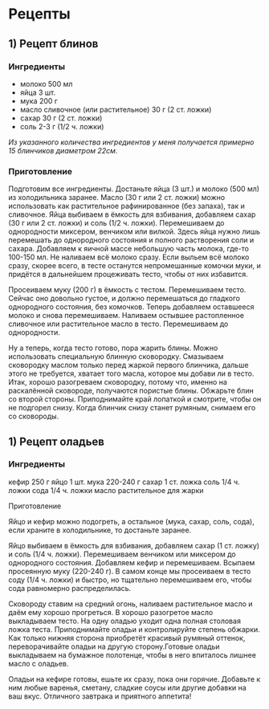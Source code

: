 # Рецепты

## 1) Рецепт блинов 

### **Ингредиенты**

+ молоко 500 мл
+ яйца 3 шт.
+ мука 200 г
+ масло сливочное (или растительное) 30 г (2 ст. ложки)
+ сахар 30 г (2 ст. ложки)
+ соль 2-3 г (1/2 ч. ложки)

*Из указанного количества ингредиентов у меня получается примерно 15 блинчиков диаметром 22см.*

### **Приготовление**

Подготовим все ингредиенты. Достаньте яйца (3 шт.) и молоко (500 мл) из холодильника заранее. Масло (30 г или 2 ст. ложки) можно использовать как растительное рафинированное (без запаха), так и сливочное. Яйца выбиваем в ёмкость для взбивания, добавляем сахар (30 г или 2 ст. ложки) и соль (1/2 ч. ложки). Перемешиваем до однородности миксером, венчиком или вилкой. Здесь яйца нужно лишь перемешать до однородного состояния и полного растворения соли и сахара. Добавляем к яичной массе небольшую часть молока, где-то 100-150 мл. Не наливаем всё молоко сразу. Если выльем всё молоко сразу, скорее всего, в тесте останутся непромешанные комочки муки, и придётся в дальнейшем процеживать тесто, чтобы от них избавится. 

Просеиваем муку (200 г) в ёмкость с тестом. Перемешиваем тесто. Сейчас оно довольно густое, и должно перемешаться до гладкого однородного состояния, без комочков. Теперь добавляем оставшееся молоко и снова перемешиваем. Наливаем остывшее растопленное сливочное или растительное масло в тесто. Перемешиваем до однородности.

Ну а теперь, когда тесто готово, пора жарить блины. Можно использовать специальную блинную сковородку. Смазываем сковородку маслом только перед жаркой первого блинчика, дальше этого не требуется, хватает того масла, которое мы добави ли в тесто. Итак, хорошо разогреваем сковородку, потому что, именно на раскалённой сковороде, получаются пористые блины. Обжарьте блин со второй стороны. Приподнимайте край лопаткой и смотрите, чтобы он не подгорел снизу. Когда блинчик снизу станет румяным, снимаем его со сковороды.

## 1) Рецепт оладьев 

### **Ингредиенты**

кефир 250 г
яйцо 1 шт.
мука 220-240 г
сахар 1 ст. ложка
соль 1/4 ч. ложки
сода 1/4 ч. ложки
масло растительное для жарки

Приготовление

Яйцо и кефир можно подогреть, а остальное (мука, сахар, соль, сода), если храните в холодильнике, то достаньте заранее. 

Яйцо выбиваем в ёмкость для взбивания, добавляем сахар (1 ст. ложку) и соль (1/4 ч. ложки). Перемешиваем венчиком или миксером до однородного состояния. Добавляем кефир и перемешиваем. Всыпаем просеянную муку (220-240 г). В самом конце мы просеиваем в тесто соду (1/4 ч. ложки) и быстро, но тщательно перемешиваем его, чтобы сода равномерно распределилась. 

Сковороду ставим на средний огонь, наливаем растительное масло и даём ему хорошо прогреться. В хорошо разогретое масло выкладываем тесто. На одну оладью уходит одна полная столовая ложка теста. Приподнимайте оладьи и контролируйте степень обжарки. Как только нижняя сторона приобретёт красивый румяный оттенок, переворачивайте оладьи на другую сторону.Готовые оладьи выкладываем на бумажное полотенце, чтобы в него впиталось лишнее масло с оладьев. 

Оладьи на кефире готовы, ешьте их сразу, пока они горячие. Добавьте к ним любые варенья, сметану, сладкие соусы или другие добавки на ваш вкус. Отличного завтрака и приятного аппетита!